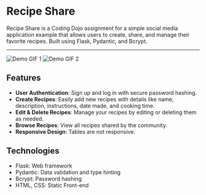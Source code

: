 # Recipe Share

Recipe Share is a Coding Dojo assignment for a simple social media application example that allows users to create, share, and manage their favorite recipes. Built using Flask, Pydantic, and Bcrypt.

<hr>

![Demo GIF 1](assets/Recipe_Share_Responsiveness.GIF)
![Demo GIF 2](assets/Recipe_Share.GIF)

## Features

-   **User Authentication**: Sign up and log in with secure password hashing.
-   **Create Recipes**: Easily add new recipes with details like name, description, instructions, date made, and cooking time.
-   **Edit & Delete Recipes**: Manage your recipes by editing or deleting them as needed.
-   **Browse Recipes**: View all recipes shared by the community.
-   **Responsive Design**: Tables are not responsive.

## Technologies

-   Flask: Web framework
-   Pydantic: Data validation and type hinting
-   Bcrypt: Password hashing
-   HTML, CSS: Static Front-end
